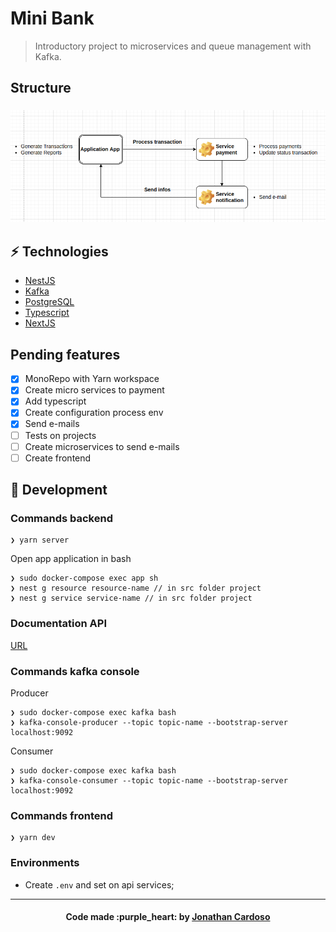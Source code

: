 # Mini Bank

> Introductory project to microservices and queue management with Kafka.

## Structure

<h3 align="left">
  <img alt="Structure" title="#structure" width="700px" src=".github/structure.png"><br>
</h3>

## :zap: Technologies

- [NestJS](https://nestjs.com/)
- [Kafka](https://kafka.apache.org/)
- [PostgreSQL](https://www.postgresql.org/)
- [Typescript](https://www.typescriptlang.org/)
- [NextJS](https://nextjs.org/)

## Pending features

- [x] MonoRepo with Yarn workspace
- [x] Create micro services to payment
- [x] Add typescript
- [x] Create configuration process env
- [x] Send e-mails
- [ ] Tests on projects
- [ ] Create microservices to send e-mails
- [ ] Create frontend

## :rocket: Development

### Commands backend

```console
❯ yarn server
```

Open app application in bash

```console
❯ sudo docker-compose exec app sh
❯ nest g resource resource-name // in src folder project
❯ nest g service service-name // in src folder project
```

### Documentation API

[URL](http://localhost:3000/api/)

### Commands kafka console

Producer

```console
❯ sudo docker-compose exec kafka bash
❯ kafka-console-producer --topic topic-name --bootstrap-server localhost:9092
```

Consumer

```console
❯ sudo docker-compose exec kafka bash
❯ kafka-console-consumer --topic topic-name --bootstrap-server localhost:9092
```

### Commands frontend

```console
❯ yarn dev
```

### Environments

- Create `.env` and set on api services;

---

<h4 align="center">
  Code made :purple_heart: by <a href="https://www.linkedin.com/in/jonathanccardoso/" target="_blank">Jonathan Cardoso</a>
</h4>
